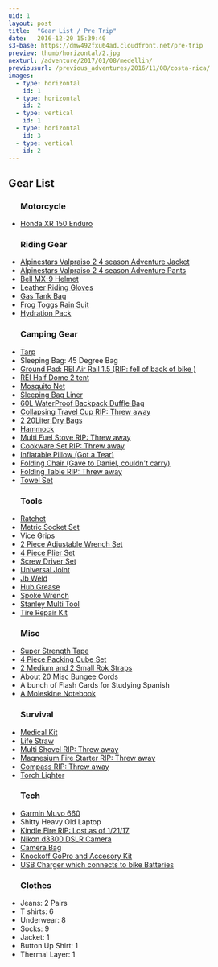 ```yaml
---
uid: 1
layout: post
title:  "Gear List / Pre Trip"
date:   2016-12-20 15:39:40
s3-base: https://dmw492fxu64ad.cloudfront.net/pre-trip
preview: thumb/horizontal/2.jpg
nexturl: /adventure/2017/01/08/medellin/
previousurl: /previous_adventures/2016/11/08/costa-rica/
images:
  - type: horizontal
    id: 1
  - type: horizontal
    id: 2
  - type: vertical
    id: 1
  - type: horizontal
    id: 3
  - type: vertical
    id: 2
---
```


<h2>Gear List</h2>

<ul class="gear-list">
  <h3>Motorcycle</h3>
  <li><a href="http://motos.honda.com.co/todo-terreno/XR-150L">Honda XR 150 Enduro</a></li>

  <h3>Riding Gear</h3>
  <li><a href="https://www.revzilla.com/motorcycle/alpinestars-valparaiso-2-drystar-jacket">Alpinestars Valpraiso 2 4 season Adventure Jacket</a></li>
  <li><a href="https://www.revzilla.com/motorcycle/alpinestars-valparaiso-2-drystar-pants">Alpinestars Valpraiso 2 4 season Adventure Pants</a></li>
  <li><a href="https://www.amazon.com/gp/product/B00T57JRO4/ref=oh_aui_detailpage_o04_s00?ie=UTF8&psc=1">Bell MX-9 Helmet</a></li>
  <li><a href="https://www.amazon.com/gp/product/B016E3NNQO/ref=oh_aui_detailpage_o02_s00?ie=UTF8&psc=1">Leather Riding Gloves</a></li>
  <li><a href="https://www.amazon.com/gp/product/B00K7W5ABA/ref=oh_aui_detailpage_o05_s13?ie=UTF8&psc=1">Gas Tank Bag</a></li>
  <li><a href="https://www.amazon.com/gp/product/B00SX4Z848/ref=oh_aui_detailpage_o06_s00?ie=UTF8&psc=1">Frog Toggs Rain Suit</a></li>
  <li><a href="https://www.amazon.com/gp/product/B010IS0OUE/ref=od_aui_detailpages11?ie=UTF8&psc=1">Hydration Pack</a></li>

  <h3 >Camping Gear</h3>
  <li><a href="https://www.amazon.com/gp/product/B018W12LUA/ref=od_aui_detailpages02?ie=UTF8&psc=1">Tarp</a></li>
  <li>Sleeping Bag: 45 Degree Bag</li>
  <li><a class="rip" href="https://www.rei.com/product/845298/rei-co-op-airrail-15-self-inflating-sleeping-pad">Ground Pad: REI Air Rail 1.5 (RIP: fell of back of bike )</a></li>
  <li><a class="rip" href="https://www.rei.com/product/878520/rei-co-op-half-dome-2-plus-tent">REI Half Dome 2 tent</a></li>
  <li><a href="https://www.amazon.com/gp/product/B016BX3P6A/ref=od_aui_detailpages11?ie=UTF8&psc=1">Mosquito Net</a></li>
  <li><a href="https://www.amazon.com/gp/product/B00S1R0PUY/ref=oh_aui_detailpage_o05_s08?ie=UTF8&psc=1">Sleeping Bag Liner</a></li>
  <li><a href="https://www.amazon.com/gp/product/B01CSAVXNC/ref=od_aui_detailpages02?ie=UTF8&psc=1">60L WaterProof Backpack Duffle Bag</a></li>
  <li><a class="rip" href="https://www.amazon.com/gp/product/B00VJAJZPQ/ref=oh_aui_detailpage_o05_s02?ie=UTF8&psc=1">Collapsing Travel Cup RIP: Threw away</a></li>
  <li><a href="https://www.amazon.com/gp/product/B01AWOSB4U/ref=od_aui_detailpages08?ie=UTF8&psc=1">2 20Liter Dry Bags</a></li>
  <li><a href="https://www.amazon.com/gp/product/B01GXENHZQ/ref=oh_aui_detailpage_o05_s01?ie=UTF8&psc=1">Hammock</a></li>
  <li><a  class="rip" href="https://www.amazon.com/gp/product/B00C37RKGU/ref=oh_aui_detailpage_o05_s07?ie=UTF8&psc=1">Multi Fuel Stove RIP: Threw away</a></li>
  <li><a  class="rip" href="https://www.amazon.com/gp/product/B019Z31RQS/ref=oh_aui_detailpage_o05_s13?ie=UTF8&psc=1">Cookware Set RIP: Threw away</a></li>
  <li><a class="rip" href="https://www.amazon.com/gp/product/B013HJZ5FU/ref=od_aui_detailpages02?ie=UTF8&psc=1">Inflatable Pillow (Got a Tear)</a></li>
  <li><a class="rip" href="https://www.amazon.com/gp/product/B00Y2A6Z12/ref=oh_aui_detailpage_o05_s07?ie=UTF8&psc=1">Folding Chair (Gave to Daniel, couldn't carry)</a></li>
  <li><a  class="rip" href="https://www.amazon.com/gp/product/B01COUI0EG/ref=oh_aui_detailpage_o05_s06?ie=UTF8&psc=1">Folding Table RIP: Threw away</a></li>
  <li><a href="https://www.amazon.com/gp/product/B01CQVQQ08/ref=od_aui_detailpages08?ie=UTF8&psc=1">Towel Set</a></li>

  <h3>Tools</h3>
  <li><a href="https://www.amazon.com/gp/product/B005K23Z14/ref=oh_aui_detailpage_o09_s06?ie=UTF8&psc=1">Ratchet</a></li>
  <li><a href="">Metric Socket Set</a></li>
  <li>Vice Grips</li>
  <li><a href="https://www.amazon.com/gp/product/B000GR3824/ref=oh_aui_detailpage_o01_s00?ie=UTF8&psc=1">2 Piece Adjustable Wrench Set</a></li>
  <li><a href="https://www.amazon.com/gp/product/B000NIK8JW/ref=oh_aui_detailpage_o00_s00?ie=UTF8&psc=1">4 Piece Plier Set</a></li>
  <li> <a href="https://www.amazon.com/gp/product/B01949YNGE/ref=oh_aui_detailpage_o04_s00?ie=UTF8&psc=1">Screw Driver Set</a></li>
  <li><a href="https://www.amazon.com/gp/product/B000NPPAFM/ref=oh_aui_detailpage_o09_s00?ie=UTF8&psc=1">Universal Joint</a></li>
  <li><a href="https://www.amazon.com/gp/product/B0006O1ICY/ref=oh_aui_detailpage_o09_s01?ie=UTF8&psc=1">Jb Weld</a></li>
  <li><a href="https://www.amazon.com/gp/product/B000XBH9HI/ref=oh_aui_detailpage_o09_s03?ie=UTF8&psc=1">Hub Grease</a></li>
  <li><a href="https://www.amazon.com/gp/product/B004MSO93A/ref=oh_aui_detailpage_o09_s04?ie=UTF8&psc=1">Spoke Wrench</a></li>
  <li><a href="https://www.amazon.com/gp/product/B001LUMZHO/ref=oh_aui_detailpage_o08_s00?ie=UTF8&psc=1">Stanley Multi Tool</a></li>
  <li><a href="https://www.amazon.com/gp/product/B001KNYOPI/ref=oh_aui_detailpage_o08_s00?ie=UTF8&psc=1">Tire Repair Kit</a></li>

  <h3>Misc</h3>
  <li><a href="https://www.amazon.com/gp/product/B01H2SH92Y/ref=oh_aui_detailpage_o05_s10?ie=UTF8&psc=1">Super Strength Tape</a></li>
  <li><a href="https://www.amazon.com/gp/product/B014VBIS6G/ref=oh_aui_detailpage_o05_s03?ie=UTF8&psc=1">4 Piece Packing Cube Set</a></li>
  <li><a href="https://www.amazon.com/gp/product/B00SXJM5MQ/ref=oh_aui_detailpage_o05_s07?ie=UTF8&psc=1">2 Medium and 2 Small Rok Straps</a></li>
  <li><a href="https://www.amazon.com/gp/product/B00S7HKJ1I/ref=od_aui_detailpages11?ie=UTF8&psc=1">About 20 Misc Bungee Cords</a></li>
  <li>A bunch of Flash Cards for Studying Spanish</li>
  <li><a href="https://www.amazon.com/gp/product/8883701127/ref=oh_aui_detailpage_o03_s01?ie=UTF8&psc=1">A Moleskine Notebook</a></li>

  <h3>Survival</h3>
  <li><a href="https://www.amazon.com/gp/product/B000G80KZQ/ref=od_aui_detailpages08?ie=UTF8&th=1">Medical Kit</a></li>
  <li><a href="https://www.amazon.com/gp/product/B006QF3TW4/ref=od_aui_detailpages02?ie=UTF8&psc=1">Life Straw</a></li>
  <li><a  class="rip" href="https://www.amazon.com/gp/product/B019SWHR3S/ref=oh_aui_detailpage_o05_s01?ie=UTF8&psc=1">Multi Shovel RIP: Threw away</a></li>
  <li><a  class="rip" href="https://www.amazon.com/gp/product/B016UWWS2O/ref=oh_aui_detailpage_o05_s02?ie=UTF8&psc=1">Magnesium Fire Starter RIP: Threw away</a></li>
  <li><a  class="rip" href="https://www.amazon.com/gp/product/B001ID4ZY0/ref=oh_aui_detailpage_o05_s02?ie=UTF8&psc=1">Compass RIP: Threw away</a></li>
  <li><a href="https://www.amazon.com/gp/product/B003V0OSPO/ref=oh_aui_detailpage_o07_s00?ie=UTF8&psc=1">Torch Lighter</a></li>

  <h3>Tech</h3>
  <li><a href="https://www.amazon.com/Garmin-Zumo-660LM-Motorcycle-Navigator/dp/B008M59RUO">Garmin Muvo 660</a></li>
  <li>Shitty Heavy Old Laptop</li>
  <li><a  class="rip" href="https://www.amazon.com/Amazon-Fire-7-Inch-Tablet-8GB/dp/B00TSUGXKE/ref=sr_1_1?ie=UTF8&qid=1485060156&sr=8-1&keywords=kindle+fire">Kindle Fire RIP: Lost as of 1/21/17</a></li>
  <li><a href="https://www.amazon.com/Nikon-1532-18-55mm-3-5-5-6G-Focus-S/dp/B00HQ4W1QE/ref=sr_1_3?ie=UTF8&qid=1485060185&sr=8-3&keywords=d3300">Nikon d3300 DSLR Camera</a></li>
  <li><a href="https://www.amazon.com/gp/product/B00C9E1S88/ref=oh_aui_detailpage_o06_s00?ie=UTF8&psc=1">Camera Bag</a></li>
  <li><a href="https://www.amazon.com/Lightdow-LD4000-Sports-Action-Camera/dp/B00X9Y2NFY/ref=sr_1_1?ie=UTF8&qid=1485059022&sr=8-1&keywords=dbpower+camera">Knockoff GoPro and Accesory Kit</a></li>
  <li><a href="https://www.amazon.com/gp/product/B00ZAJS80K/ref=oh_aui_detailpage_o05_s13?ie=UTF8&psc=1">USB Charger which connects to bike Batteries</a></li>

  <h3>Clothes</h3>
  <li>Jeans: 2 Pairs</li>
  <li>T shirts: 6</li>
  <li>Underwear: 8</li>
  <li>Socks: 9</li>
  <li>Jacket: 1</li>
  <li>Button Up Shirt: 1</li>
  <li>Thermal Layer: 1</li>

</ul>
